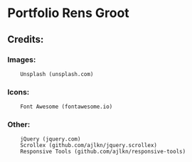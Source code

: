 # Portfolio Rens Groot


## Credits:

###	Images:
		Unsplash (unsplash.com)

###	Icons:
		Font Awesome (fontawesome.io)

###	Other:
		jQuery (jquery.com)
		Scrollex (github.com/ajlkn/jquery.scrollex)
		Responsive Tools (github.com/ajlkn/responsive-tools)
